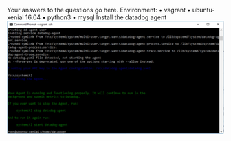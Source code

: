 Your answers to the questions go here.
Environment:
    •	vagrant
    •	ubuntu-xenial 16.04
    •	python3
    •	mysql
Install the datadog agent
![installagent](screenshots/installagent.png)
